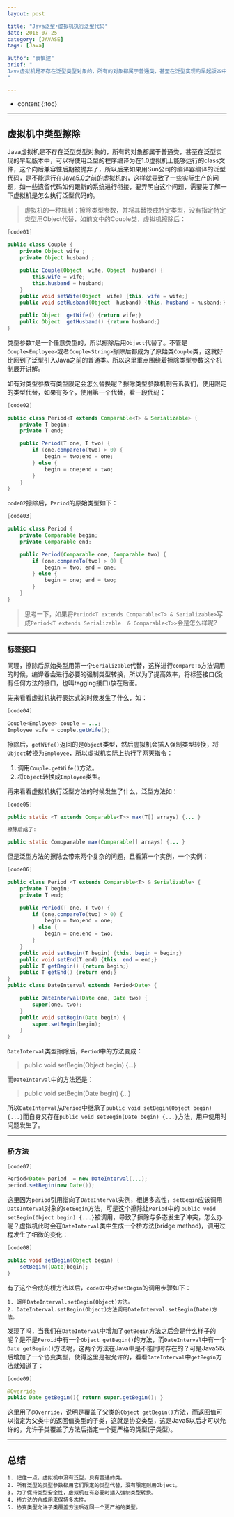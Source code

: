 ```yaml
---
layout: post

title: "Java泛型•虚拟机执行泛型代码"
date: 2016-07-25
category: [JAVASE]
tags: [Java]

author: "袁慎建"
brief: "
Java虚拟机是不存在泛型类型对象的，所有的对象都属于普通类，甚至在泛型实现的早起版本中，可以将使用泛型的程序编译为在1.0虚拟机上能够运行的class文件，这个向后兼容性后期被抛弃了，所以后来如果用Sun公司的编译器编译的泛型代码，是不能运行在Java5.0之前的虚拟机的，这样就导致了一些实际生产的问题，如一些遗留代码如何跟新的系统进行衔接，要弄明白这个问题，需要先了解一下虚拟机是怎么执行泛型代码的。
"

---
```


* content
{:toc}

---

## 虚拟机中类型擦除
Java虚拟机是不存在泛型类型对象的，所有的对象都属于普通类，甚至在泛型实现的早起版本中，可以将使用泛型的程序编译为在1.0虚拟机上能够运行的class文件，这个向后兼容性后期被抛弃了，所以后来如果用Sun公司的编译器编译的泛型代码，是不能运行在Java5.0之前的虚拟机的，这样就导致了一些实际生产的问题，如一些遗留代码如何跟新的系统进行衔接，要弄明白这个问题，需要先了解一下虚拟机是怎么执行泛型代码的。

>虚拟机的一种机制：擦除类型参数，并将其替换成特定类型，没有指定特定类型用Object代替，如前文中的Couple<T>类，虚拟机擦除后：

```java
[code01]

public class Couple {
	private Object wife ;
	private Object husband ;

	public Couple(Object  wife, Object  husband) {
		this.wife = wife;
		this.husband = husband;
	}
	public void setWife(Object  wife) {this. wife = wife;}
	public void setHusband(Object  husband) {this. husband = husband;}

	public Object  getWife() {return wife;}
	public Object  getHusband() {return husband;}
}
```

类型参数`T`是一个任意类型的，所以擦除后用`Object`代替了。不管是`Couple<Employee>`或者`Couple<String>`擦除后都成为了原始类`Couple`类，这就好比回到了泛型引入Java之前的普通类。所以这里重点围绕着擦除类型参数这个机制展开讲解。

如有对类型参数有类型限定会怎么替换呢？擦除类型参数机制告诉我们，使用限定的类型代替，如果有多个，使用第一个代替，看一段代码：

```java
[code02]

public class Period<T extends Comparable<T> & Serializable> {
	private T begin;
	private T end;

	public Period(T one, T two) {
		if (one.compareTo(two) > 0) {
			begin = two;end = one;
		} else {
			begin = one;end = two;
		}
	}
}
```

`code02`擦除后，`Period`的原始类型如下：

```java
[code03]

public class Period {
	private Comparable begin;
	private Comparable end;

	public Period(Comparable one, Comparable two) {
		if (one.compareTo(two) > 0) {
			begin = two; end = one;
		} else {
			begin = one; end = two;
		}
	}
}
```
>思考一下，如果将`Period<T extends Comparable<T> & Serializable>`写成`Period<T extends Serializable  & Comparable<T>>`会是怎么样呢?

---

### 标签接口

同理，擦除后原始类型用第一个`Serializable`代替，这样进行`compareTo`方法调用的时候，编译器会进行必要的强制类型转换，所以为了提高效率，将标签接口(没有任何方法的接口，也叫tagging接口)放在后面。

先来看看虚拟机执行表达式的时候发生了什么，如：

```java
[code04]

Couple<Employee> couple = ...;
Employee wife = couple.getWife();
```
擦除后，`getWife()`返回的是`Object`类型，然后虚拟机会插入强制类型转换，将`Object`转换为`Employee`，所以虚拟机实际上执行了两天指令：

1. 调用`Couple.getWife()`方法。
2. 将`Object`转换成`Employee`类型。

再来看看虚拟机执行泛型方法的时候发生了什么，泛型方法如：

```java
[code05]

public static <T extends Comparable<T>> max(T[] arrays) {... }

擦除后成了:

public static Comoparable max(Comparable[] arrays) {... }
```
但是泛型方法的擦除会带来两个复杂的问题，且看第一个实例，一个实例：

```java
[code06]

public class Period <T extends Comparable<T> & Serializable> {
	private T begin;
	private T end;

	public Period(T one, T two) {
		if (one.compareTo(two) > 0) {
			begin = two;end = one;
		} else {
			begin = one;end = two;
		}
	}
	public void setBegin(T begin) {this. begin = begin;}
	public void setEnd(T end) {this. end = end;}
	public T getBegin() {return begin;}
	public T getEnd() {return end;}
}
public class DateInterval extends Period<Date> {

	public DateInterval(Date one, Date two) {
		super(one, two);
	}
	public void setBegin(Date begin) {
		super.setBegin(begin);
	}
}
```
`DateInterval`类型擦除后，`Period`中的方法变成：
>public void setBegin(Object begin) {...}

而`DateInterval`中的方法还是：
>public void setBegin(Date begin) {...}

所以`DateInterval`从`Period`中继承了`public void setBegin(Object begin) {...}`而自身又存在`public void setBegin(Date begin) {...}`方法，用户使用时问题发生了。

---

### 桥方法

```java
[code07]

Period<Date> period  = new DateInterval(...);
period.setBegin(new Date());
```
这里因为`period`引用指向了`DateInterval`实例，根据多态性，`setBegin`应该调用`DateInterval`对象的`setBegin`方法，可是这个擦除让`Period`中的 `public void setBegin(Object begin) {...}`被调用，导致了擦除与多态发生了冲突，怎么办呢？虚拟机此时会在`DateInterval`类中生成一个桥方法(bridge method)，调用过程发生了细微的变化：

```java
[code08]

public void setBegin(Object begin) {
	setBegin((Date)begin);
}
```
有了这个合成的桥方法以后，`code07`中对`setBegin`的调用步骤如下：

```
1. 调用DateInterval.setBegin(Object)方法。
2. DateInterval.setBegin(Object)方法调用DateInterval.setBegin(Date)方法。
```

发现了吗，当我们在`DateInterval`中增加了`getBegin`方法之后会是什么样子的呢？是不是`Peroid`中有一个`Object getBegin()`的方法，而`DateInterval`中有一个`Date getBegin()`方法呢，这两个方法在Java中是不能同时存在的？可是Java5以后增加了一个协变类型，使得这里是被允许的，看看`DateInterval`中`getBegin`方法就知道了：


```java
[code09]

@Override
public Date getBegin(){ return super.getBegin(); }
```

这里用了`@Override`，说明是覆盖了父类的`Object getBegin()`方法，而返回值可以指定为父类中的返回值类型的子类，这就是协变类型，这是Java5以后才可以允许的，允许子类覆盖了方法后指定一个更严格的类型(子类型)。

---

## 总结

```
1. 记住一点，虚拟机中没有泛型，只有普通的类。
2. 所有泛型的类型参数都用它们限定的类型代替，没有限定则用Object。
3. 为了保持类型安全性，虚拟机在有必要时插入强制类型转换。
4. 桥方法的合成用来保持多态性。
5. 协变类型允许子类覆盖方法后返回一个更严格的类型。
```
